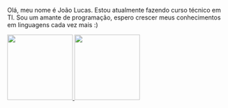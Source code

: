 Olá, meu nome é João Lucas. Estou atualmente fazendo curso técnico em TI. Sou um amante de programação, espero crescer meus conhecimentos em linguagens cada vez mais :)

<div>
  <a href="https://github.com/joaol23">
  <img height="150em" src="https://github-readme-stats.vercel.app/api?username=joaol23&show_icons=true&theme=dracula&include_all_commits=true&count_private=true"/>
  <img height="150em" src="https://github-readme-stats.vercel.app/api/top-langs/?username=joaol23&layout=compact&langs_count=7&theme=dracula"/>
</div>
